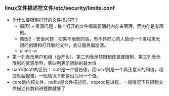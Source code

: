### linux文件描述符文件/etc/security/limits.conf
  - 为什么要限制打开的文件描述符？
    - 原因1 – 资源问题：每个打开的文件都需要消耗内存来管理，而内存是有限的。
    - 原因2 – 安全问题：如果不限制的话，有不怀好心的人启动一个进程来无限的创建和打开新的文件，会让服务器崩溃。
    - ulimit -n
  - 第一列表示用户和组（@开头）。第二列表示软限制还是硬限制，第三列表示限制的资源类型，第四列表示限制的最大值
  - hard和soft的区别： soft是一个警告值，而hard则是一个真正意义的阀值，超过就会报错，一般情况下都是设为同一个值。
  - core是内核文件，nofile是文件描述符，noproc是进程，一般情况下只限制文件描述符数和进程数就够了
